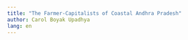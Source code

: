```yaml
---
title: "The Farmer-Capitalists of Coastal Andhra Pradesh"
author: Carol Boyak Upadhya
lang: en
---
```

